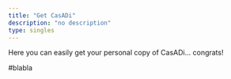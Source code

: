 ```yaml
---
title: "Get CasADi"
description: "no description"
type: singles
---
```


Here you can easily get your personal copy of CasADi... congrats!

#blabla
